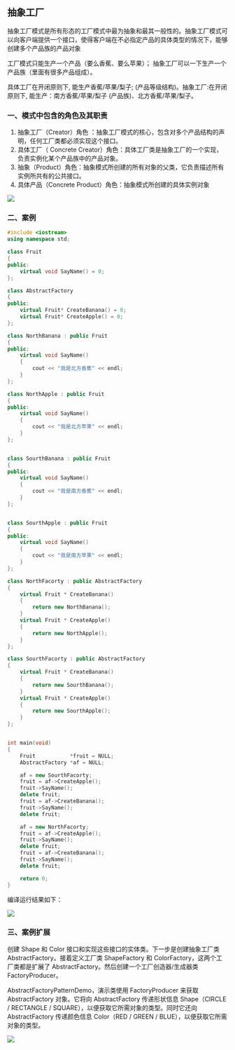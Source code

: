 ## 抽象工厂 ##

抽象工厂模式是所有形态的工厂模式中最为抽象和最其一般性的。抽象工厂模式可以向客户端提供一个接口，使得客户端在不必指定产品的具体类型的情况下，能够创建多个产品族的产品对象

工厂模式只能生产一个产品（要么香蕉、要么苹果）；
抽象工厂可以一下生产一个产品族（里面有很多产品组成）。

具体工厂在开闭原则下,	能生产香蕉/苹果/梨子;  (产品等级结构)。抽象工厂:在开闭原则下,	能生产：南方香蕉/苹果/梨子 (产品族)、北方香蕉/苹果/梨子。

### 一、模式中包含的角色及其职责 ###

1. 抽象工厂（Creator）角色 ：抽象工厂模式的核心，包含对多个产品结构的声明，任何工厂类都必须实现这个接口。
2. 具体工厂（ Concrete  Creator）角色：具体工厂类是抽象工厂的一个实现，负责实例化某个产品族中的产品对象。
3. 抽象（Product）角色：抽象模式所创建的所有对象的父类，它负责描述所有实例所共有的公共接口。
4. 具体产品（Concrete Product）角色：抽象模式所创建的具体实例对象

![](https://i.imgur.com/KAY72eg.png)


### 二、案例 ###

```cpp
#include <iostream>
using namespace std;

class Fruit
{
public:
	virtual void SayName() = 0;
};

class AbstractFactory
{
public:
	virtual Fruit* CreateBanana() = 0;
	virtual Fruit* CreateApple() = 0;
};

class NorthBanana : public Fruit
{
public:
	virtual void SayName()
	{
		cout << "我是北方香蕉" << endl;
	}
};

class NorthApple : public Fruit
{
public:
	virtual void SayName()
	{
		cout << "我是北方苹果" << endl;
	}
};


class SourthBanana : public Fruit
{
public:
	virtual void SayName()
	{
		cout << "我是南方香蕉" << endl;
	}
};


class SourthApple : public Fruit
{
public:
	virtual void SayName()
	{
		cout << "我是南方苹果" << endl;
	}
};

class NorthFacorty : public AbstractFactory
{
	virtual Fruit * CreateBanana()
	{
		return new NorthBanana();
	}
	virtual Fruit * CreateApple()
	{
		return new NorthApple();
	}
};

class SourthFacorty : public AbstractFactory
{
	virtual Fruit * CreateBanana()
	{
		return new SourthBanana();
	}
	virtual Fruit * CreateApple()
	{
		return new SourthApple();
	}
};


int main(void)
{
	Fruit			*fruit = NULL;
	AbstractFactory *af = NULL;

	af = new SourthFacorty;
	fruit = af->CreateApple();
	fruit->SayName();
	delete fruit;
	fruit = af->CreateBanana();
	fruit->SayName();
	delete fruit;

	af = new NorthFacorty;
	fruit = af->CreateApple();
	fruit->SayName();
	delete fruit;
	fruit = af->CreateBanana();
	fruit->SayName();
	delete fruit;

	return 0;
}
```
编译运行结果如下：

![](https://i.imgur.com/37W29C6.png)


### 三、案例扩展 ###

创建 Shape 和 Color 接口和实现这些接口的实体类。下一步是创建抽象工厂类 AbstractFactory。接着定义工厂类 ShapeFactory 和 ColorFactory，这两个工厂类都是扩展了 AbstractFactory。然后创建一个工厂创造器/生成器类 FactoryProducer。

AbstractFactoryPatternDemo，演示类使用 FactoryProducer 来获取 AbstractFactory 对象。它将向 AbstractFactory 传递形状信息 Shape（CIRCLE / RECTANGLE / SQUARE），以便获取它所需对象的类型。同时它还向 AbstractFactory 传递颜色信息 Color（RED / GREEN / BLUE），以便获取它所需对象的类型。

![](https://i.imgur.com/ebEU4T7.jpg)


